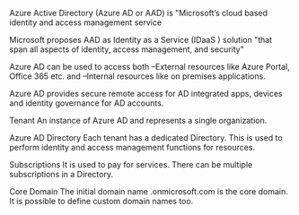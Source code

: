 Azure Active Directory (Azure AD or AAD) is "Microsoft’s cloud based identity and access management service

Microsoft proposes AAD as Identity as a Service (IDaaS ) solution "that span all aspects of identity, access management, and security"

Azure AD can be used to access both
–External resources like Azure Portal, Office 365 etc. and
–Internal resources like on premises applications.


Azure AD provides secure remote access for AD integrated apps, devices and identity governance for AD accounts.


Tenant
An instance of Azure AD and represents a single organization.

Azure AD Directory
Each tenant has a dedicated Directory. This is used
to perform identity and access management functions for resources.

Subscriptions
It is used to pay for services. There can be multiple
subscriptions in a Directory.

Core Domain
The initial domain name <tenant>.onmicrosoft.com is
the core domain. It is possible to define custom domain names too.
